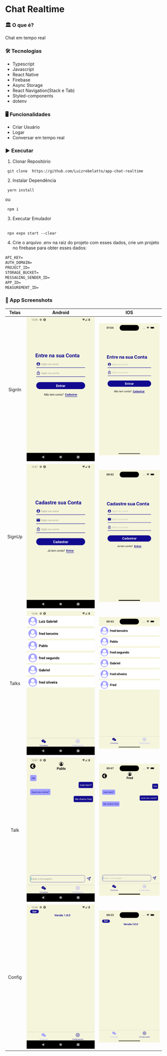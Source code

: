 # Chat Realtime

### 🏛️ O que é?
Chat em tempo real

### 🛠 Tecnologias

- Typescript
- Javascript
- React Native
- Firebase
- Async Storage
- React Navigation(Stack e Tab)
- Styled-components
- dotenv

### 🖥️ Funcionalidades

- Criar Usuário
- Logar
- Conversar em tempo real

### ▶️  Executar
1. Clonar Repositório
```
 git clone  https://github.com/Luizrebelatto/app-chat-realtime
```

2. Instalar Dependência
```
 yarn install
```
 ou
```
 npm i
```

3. Executar Emulador
```

 npx expo start --clear

```

4. Crie o arquivo .env na raiz do projeto com esses dados, crie um projeto no firebase para obter esses dados:
```
API_KEY=
AUTH_DOMAIN=
PROJECT_ID=
STORAGE_BUCKET=
MESSAGING_SENDER_ID=
APP_ID=
MEASUREMENT_ID=
```

### 📱 App Screenshots

|     Telas           |              Android                       |              IOS                          |                           
| :------------: | :----------------------------------------: | :---------------------------------------: |
| SignIn | ![](src/assets/Doc/android/signIn.png) | ![](src/assets/Doc/ios/signIn.png) |
| SignUp | ![](src/assets/Doc/android/signUp.png) | ![](src/assets/Doc/ios/signUp.png) |
| Talks  | ![](src/assets/Doc/android/talks.png)  | ![](src/assets/Doc/ios/talks.png)  |
| Talk   |  ![](src/assets/Doc/android/talk.png)   |  ![](src/assets/Doc/ios/talk.png)     |
| Config |  ![](src/assets/Doc/android/config.png)  |  ![](src/assets/Doc/ios/config.png)   | 
